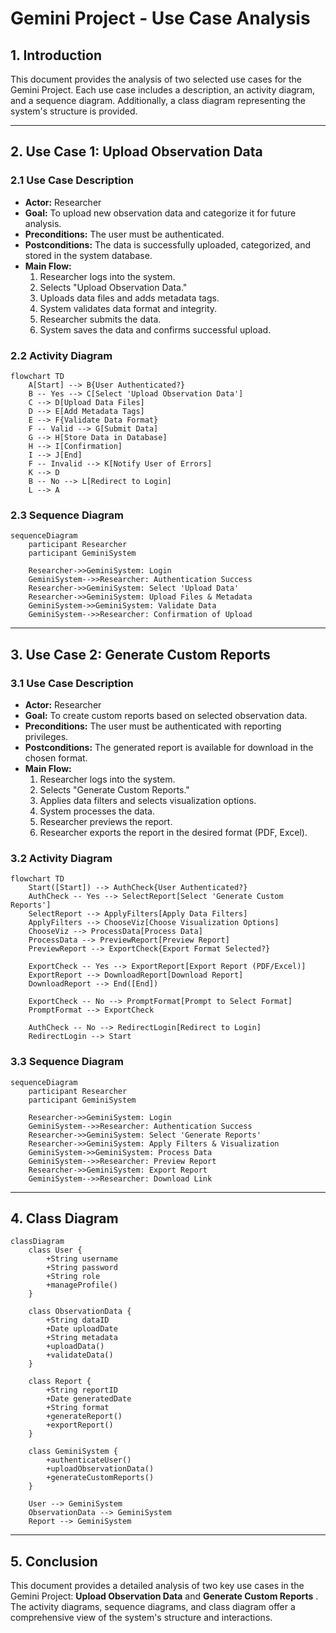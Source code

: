 # Gemini Project - Use Case Analysis

## 1. Introduction

This document provides the analysis of two selected use cases for the Gemini Project. Each use case includes a description, an activity diagram, and a sequence diagram. Additionally, a class diagram representing the system's structure is provided.

---

## 2. Use Case 1: Upload Observation Data

### 2.1 Use Case Description

* **Actor:** Researcher
* **Goal:** To upload new observation data and categorize it for future analysis.
* **Preconditions:** The user must be authenticated.
* **Postconditions:** The data is successfully uploaded, categorized, and stored in the system database.
* **Main Flow:**
  1. Researcher logs into the system.
  2. Selects "Upload Observation Data."
  3. Uploads data files and adds metadata tags.
  4. System validates data format and integrity.
  5. Researcher submits the data.
  6. System saves the data and confirms successful upload.

### 2.2 Activity Diagram

```mermaid
flowchart TD
    A[Start] --> B{User Authenticated?}
    B -- Yes --> C[Select 'Upload Observation Data']
    C --> D[Upload Data Files]
    D --> E[Add Metadata Tags]
    E --> F{Validate Data Format}
    F -- Valid --> G[Submit Data]
    G --> H[Store Data in Database]
    H --> I[Confirmation]
    I --> J[End]
    F -- Invalid --> K[Notify User of Errors]
    K --> D
    B -- No --> L[Redirect to Login]
    L --> A
```

### 2.3 Sequence Diagram

```mermaid
sequenceDiagram
    participant Researcher
    participant GeminiSystem

    Researcher->>GeminiSystem: Login
    GeminiSystem-->>Researcher: Authentication Success
    Researcher->>GeminiSystem: Select 'Upload Data'
    Researcher->>GeminiSystem: Upload Files & Metadata
    GeminiSystem->>GeminiSystem: Validate Data
    GeminiSystem-->>Researcher: Confirmation of Upload
```

---

## 3. Use Case 2: Generate Custom Reports

### 3.1 Use Case Description

* **Actor:** Researcher
* **Goal:** To create custom reports based on selected observation data.
* **Preconditions:** The user must be authenticated with reporting privileges.
* **Postconditions:** The generated report is available for download in the chosen format.
* **Main Flow:**
  1. Researcher logs into the system.
  2. Selects "Generate Custom Reports."
  3. Applies data filters and selects visualization options.
  4. System processes the data.
  5. Researcher previews the report.
  6. Researcher exports the report in the desired format (PDF, Excel).

### 3.2 Activity Diagram

```mermaid
flowchart TD
    Start([Start]) --> AuthCheck{User Authenticated?}
    AuthCheck -- Yes --> SelectReport[Select 'Generate Custom Reports']
    SelectReport --> ApplyFilters[Apply Data Filters]
    ApplyFilters --> ChooseViz[Choose Visualization Options]
    ChooseViz --> ProcessData[Process Data]
    ProcessData --> PreviewReport[Preview Report]
    PreviewReport --> ExportCheck{Export Format Selected?}
  
    ExportCheck -- Yes --> ExportReport[Export Report (PDF/Excel)]
    ExportReport --> DownloadReport[Download Report]
    DownloadReport --> End([End])
  
    ExportCheck -- No --> PromptFormat[Prompt to Select Format]
    PromptFormat --> ExportCheck

    AuthCheck -- No --> RedirectLogin[Redirect to Login]
    RedirectLogin --> Start

```

### 3.3 Sequence Diagram

```mermaid
sequenceDiagram
    participant Researcher
    participant GeminiSystem

    Researcher->>GeminiSystem: Login
    GeminiSystem-->>Researcher: Authentication Success
    Researcher->>GeminiSystem: Select 'Generate Reports'
    Researcher->>GeminiSystem: Apply Filters & Visualization
    GeminiSystem->>GeminiSystem: Process Data
    GeminiSystem-->>Researcher: Preview Report
    Researcher->>GeminiSystem: Export Report
    GeminiSystem-->>Researcher: Download Link
```

---

## 4. Class Diagram

```mermaid
classDiagram
    class User {
        +String username
        +String password
        +String role
        +manageProfile()
    }

    class ObservationData {
        +String dataID
        +Date uploadDate
        +String metadata
        +uploadData()
        +validateData()
    }

    class Report {
        +String reportID
        +Date generatedDate
        +String format
        +generateReport()
        +exportReport()
    }

    class GeminiSystem {
        +authenticateUser()
        +uploadObservationData()
        +generateCustomReports()
    }

    User --> GeminiSystem
    ObservationData --> GeminiSystem
    Report --> GeminiSystem
```

---

## 5. Conclusion

This document provides a detailed analysis of two key use cases in the Gemini Project: **Upload Observation Data** and  **Generate Custom Reports** . The activity diagrams, sequence diagrams, and class diagram offer a comprehensive view of the system's structure and interactions.
